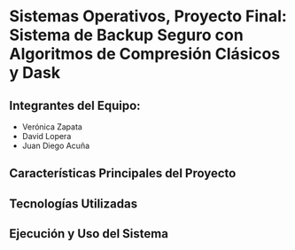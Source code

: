 # Sistemas Operativos, Proyecto Final: Sistema de Backup Seguro con Algoritmos de Compresión Clásicos y Dask

## Integrantes del Equipo: 
 * Verónica Zapata
 * David Lopera
 * Juan Diego Acuña

## Características Principales del Proyecto

## Tecnologías Utilizadas

## Ejecución y Uso del Sistema
